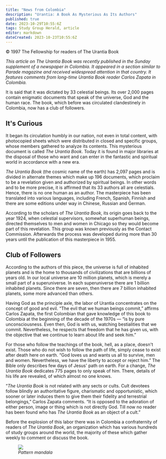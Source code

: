 ```yaml
---
title: "News from Colombia"
description: "Urantia: A Book As Mysterious As Its Authors"
published: true
date: 2023-10-29T10:55:6Z
tags: Study Group Herald, article
editor: markdown
dateCreated: 2023-10-23T10:55:6Z
---
```


<p class="v-card v-sheet theme--light gray lighten-3 px-2">© 1997 The Fellowship for readers of The Urantia Book</p>

_This article on _The Urantia Book_ was recently published in the Sunday supplement of a newspaper in Colombia. It appeared in a section similar to Parade magazine and received widespread attention in that country. It features comments from long-time _Urantia Book_ reader Carlos Zapata in Colombia._

It is said that it was dictated by 33 celestial beings. Its over 2,000 pages contain enigmatic documents that speak of the universe, God and the human race. The book, which before was circulated clandestinely in Colombia, now has a club of followers.

## It's Curious

It began its circulation humbly in our nation, not even in total content, with photocopied sheets which were distributed in closed and specific groups, whose members gathered to analyze its contents. This mysterious document is called _The Urantia Book_. Today it is found in major libraries at the disposal of those who want and can enter in the fantastic and spiritual world in accordance with a new era.

_The Urantia Book_ (the cosmic name of the earth) has 2,097 pages and is divided in alternate themes which make up 196 documents, which proclaim to be a revelation given and authorized by spiritual beings. In other words and to be more precise, it is affirmed that its 33 authors all are celestials. Hence, there is no one human as an author. The masterpiece has been translated into various languages, including French, Spanish, Finnish and there are some editions under way in Chinese, Russian and German.

According to the scholars of _The Urantia Book_, its origin goes back to the year 1924, when celestial supervisors, somewhat superhuman beings, directed themselves to men and women in Chicago so they would become part of this revelation. This group was known previously as the Contact Commission. Afterwards the process was developed during more than 30 years until the publication of this masterpiece in 1955.

## Club of Followers

According to the authors of this piece, the universe is full of inhabited planets and is the home to thousands of civilizations that are billions of years old. In our local universe are 10 million planets, which is merely a small part of a superuniverse. In each superuniverse there are 1 billion inhabited planets. Since there are seven, then there are 7 billion inhabited planets, some more advanced than others.

Having God as the principle axle, the labor of Urantia concentrates on the concept of good and evil. “The evil that we human beings commit,” affirms Carlos Zapata, the first Colombian that gave knowledge of this book to Colombia at the beginning of the decade of the 1970s — “is by pure unconsciousness. Even then, God is with us, watching bestialities that we commit. Nevertheless, he respects that freedom that he has given us, with the objective that we continue to learn about life and seek him.”

For those who follow the teachings of the book, hell, as a place, doesn't exist. Those who do not wish to follow the path of life, simply cease to exist after death here on earth. “God loves us and wants us all to survive, men and women. Nevertheless, we have the liberty to accept or reject him.” The Bible only describes few days of Jesus' path on earth. For a change, _The Urantia Book_ dedicates 775 pages to only speak of him. There, details of his life are revealed, of which almost no one knows.

“_The Urantia Book_ is not related with any sects or cults. Cult devotees follow blindly an authoritative figure, charismatic and opportunistic, which sooner or later induces them to give them their fidelity and terrestrial belongings,” Carlos Zapata comments. “It is opposed to the adoration of either person, image or thing which is not directly God. Till now no reader has been found who has _The Urantia Book_ as an object of a cult.”

Before the explosion of this labor there was in Colombia a confraternity of readers of _The Urantia Book_, an organization which has various hundreds of study groups around the world, the majority of these which gather weekly to comment or discuss the book.

<figure id="Figure_1" class="image urantiapedia">
<img src="/image/article/Study_Group_Herald/Pattern_mandala_3.jpg">
<figcaption><em>Pattern mandala</em></figcaption>
</figure>